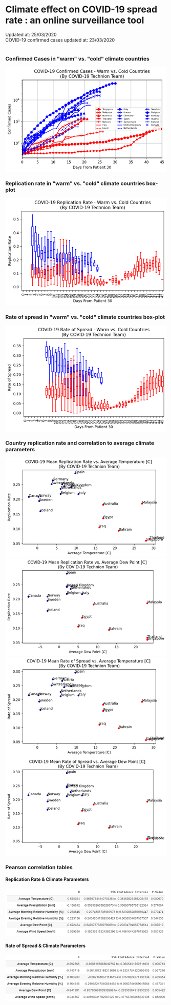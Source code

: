 # Climate effect on COVID-19 spread rate : an online surveillance tool 
Updated at: 25/03/2020 <br>
COVID-19 confirmed cases updated at: 23/03/2020 <br><br>

### Confirmed Cases in "warm" vs. "cold" climate countries 
![COVID-19 Confirmed Cases - Warm vs. Cold (logarithmic plot)](Latest_Results/confirmed_cases_warm_vs_cold_countries.png)

### Replication rate in "warm" vs. "cold" climate countries box-plot
![COVID-19 Replication Rate - Warm vs. Cold](Latest_Results/replication_rate_warm_vs_cold_countries.png)

### Rate of spread  in "warm" vs. "cold" climate countries box-plot
![COVID-19 Rate of Spread - Warm vs. Cold](Latest_Results/rate_of_spread_warm_vs_cold_countries.png)

### Country replication rate and correlation to average climate parameters 
![Replication Rate vs. Temperature](Latest_Results/RR_vs_Temp.png) ![Replication Rate vs. Dew Point](Latest_Results/RR_vs_Dew_point.png)
![Rate of Spread vs. Temperature](Latest_Results/RoS_vs_Temp.png) ![Rate of Spread vs. Dew Point](Latest_Results/RoS_vs_Dew_point.png)

### Pearson correlation tables
#### Replication Rate & Climate Parameters
 ![Correlation between replication rate and climate parameters](Latest_Results/RR_Pearson_correlation.PNG) 
#### Rate of Spread & Climate Parameters 
 ![Correlation between rate of spread and climate parameters](Latest_Results/RoS_Pearson_correlation.PNG) 
